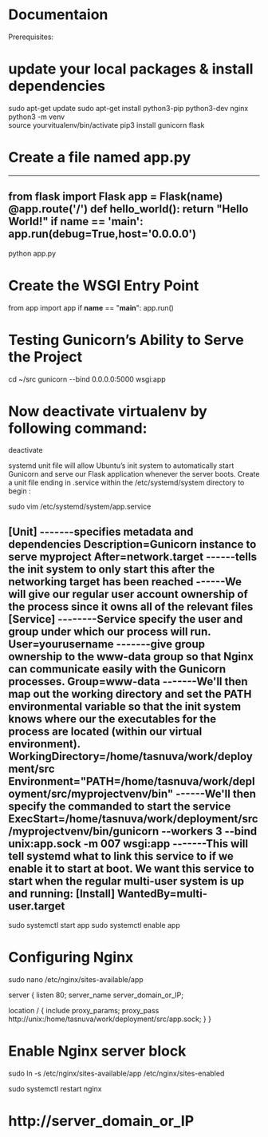 # Documentaion
Prerequisites:

# update your local packages & install dependencies
sudo apt-get update 
sudo apt-get install python3-pip python3-dev nginx
python3 -m venv <your venv>  
source yourvitualenv/bin/activate
pip3 install gunicorn flask

# Create a file named app.py
----------------------
from flask import Flask
app = Flask(__name__)
@app.route('/')
def hello_world():
    return "Hello World!"
if __name__ == '__main__':
  app.run(debug=True,host='0.0.0.0')
-------------------------------- 
python app.py
 
# Create the WSGI Entry Point

from app import app
if __name__ == "__main__":
    app.run()
 
# Testing Gunicorn’s Ability to Serve the Project

cd ~/src
gunicorn --bind 0.0.0.0:5000 wsgi:app

# Now deactivate virtualenv by following command:

deactivate


systemd unit file will allow Ubuntu’s init system to automatically start Gunicorn and serve our Flask application whenever the server boots.
Create a unit file ending in .service within the /etc/systemd/system directory to begin :

sudo vim /etc/systemd/system/app.service


[Unit]
-------specifies metadata and dependencies
Description=Gunicorn instance to serve myproject
After=network.target
------tells the init system to only start this after the networking target has been reached
------We will give our regular user account ownership of the process since it owns all of the relevant files
[Service]
--------Service specify the user and group under which our process will run.
User=yourusername
-------give group ownership to the www-data group so that Nginx can communicate easily with the Gunicorn processes.
Group=www-data
-------We'll then map out the working directory and set the PATH environmental variable so that the init system knows where our the executables for the process are located (within our virtual environment).
WorkingDirectory=/home/tasnuva/work/deployment/src
Environment="PATH=/home/tasnuva/work/deployment/src/myprojectvenv/bin"
------We'll then specify the commanded to start the service
ExecStart=/home/tasnuva/work/deployment/src/myprojectvenv/bin/gunicorn --workers 3 --bind unix:app.sock -m 007 wsgi:app
-------This will tell systemd what to link this service to if we enable it to start at boot. We want this service to start when the regular multi-user system is up and running:
[Install]
WantedBy=multi-user.target
---------------------------------------------------------------------------------------

sudo systemctl start app
sudo systemctl enable app


# Configuring Nginx

sudo nano /etc/nginx/sites-available/app


server {
    listen 80;
    server_name server_domain_or_IP;

location / {
  include proxy_params;
  proxy_pass http://unix:/home/tasnuva/work/deployment/src/app.sock;
    }
}


# Enable Nginx server block

sudo ln -s /etc/nginx/sites-available/app /etc/nginx/sites-enabled

sudo systemctl restart nginx

# http://server_domain_or_IP




